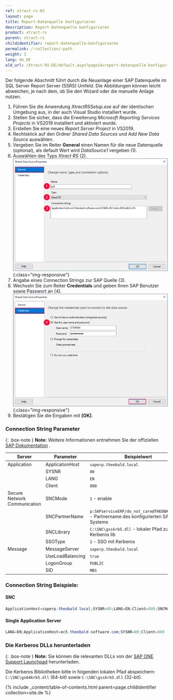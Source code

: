 ```yaml
---
ref: xtract-rs-03
layout: page
title: Report-Datenquelle konfigurieren
description: Report-Datenquelle konfigurieren
product: xtract-rs
parent: xtract-rs
childidentifier: report-datenquelle-konfigurieren
permalink: /:collection/:path
weight: 3
lang: de_DE
old_url: /Xtract-RS-DE/default.aspx?pageid=report-datenquelle-konfigurieren
---
```


Der folgende Abschnitt führt durch die Neuanlage einer SAP Datenquelle im SQL Server Report Server (SSRS) Umfeld. 
Die Abbildungen können leicht abweichen, je nach dem, ob Sie den Wizard oder die manuelle Anlage nutzen.

1. Führen Sie die Anwendung *XtractRSSetup.exe* auf der identischen Umgebung aus, in der auch Visual Studio installiert wurde.
2. Stellen Sie sicher, dass die Erweiterung *Microsoft Reporting Services Projects* in VS2019 installiert und aktiviert wurde.
3. Erstellen Sie eine neues *Report Server Project* in VS2019.
4. Rechtsklick auf den Ordner *Shared Data Sources* und *Add New Data Source* auswählen.
5. Vergeben Sie im Reiter **General** einen Namen für die neue Datenquelle (optional), als default Wert wird *DataSource1* vergeben (1).
6. Auswählen des Typs *Xtract RS* (2).
![Report-Data-Source-001](/img/content/Report-Data-Source-001.png){:class="img-responsive"}
7. Angabe eines Connection Strings zur SAP Quelle (3).
8. Wechseln Sie zum Reiter **Credentials** und geben Ihren SAP Benutzer sowie Passwort an (4).
![Report-Data-Source-002](/img/content/Report-Data-Source-002.png){:class="img-responsive"}
9. Bestätigen Sie die Eingaben mit **[OK]**.

### Connection String Parameter

{: .box-note }
**Note:** Weitere Informationen entnehmen Sie der offiziellen [SAP Dokumentation](https://help.sap.com/doc/saphelp_nwes72/7.2.3/de-DE/44/0ebf6c9b2b0d1ae10000000a114a6b/content.htm?no_cache=true) .

Server |Parameter | Beispielwert
------------ |------------ | -------------
 Application | ApplicationHost | `saperp.theobald.local`
<!----> | SYSNR | `00`
<!----> | LANG | `EN`
<!----> | Client | `800`
Secure Network Communication | SNCMode | `1` - enable
<!----> | SNCPartnerName | `p:SAPserviceERP/do_not_care@THEOBALD.LOCAL` - Partnername des konfigurierten SAP Systems
<!----> | SNCLibrary | `C:\SNC\gsskrb5.dll` - lokaler Pfad zur Kerberos lib
<!----> | SSOType | `2` - SSO mit Kerberos
Message | MessageServer | `saperp.theobald.local`
<!----> | UseLoadBalancing | `true`
<!---->  | LogonGroup | `PUBLIC`
<!----> | SID | `MBS`

### Connection String Beispiele: 
#### SNC

```csharp
ApplicationHost=saperp.theobald.local;SYSNR=00;LANG=EN;Client=800;SNCMode=1;SNCPartnerName=p:SAPserviceERP/do_not_care@THEOBALD.LOCAL;SNCLibrary="C:\SNC\gsskrb5.dll";SSOType=2
```

#### Single Application Server

```csharp
LANG=EN;ApplicationHost=ec5.theobald-software.com;SYSNR=00;Client=800
```

### Die Kerberos DLLs herunterladen

{: .box-note }
**Note:** Sie können die relevanten DLLs von der [SAP ONE Support Launchpad](https://launchpad.support.sap.com/#/notes/2115486) herunterladen. 

Die Kerberos Bibliotheken bitte in folgenden lokalen Pfad abspeichern: `C:\SNC\gx64krb5.dll` (64-bit) sowie `C:\SNC\gsskrb5.dll` (32-bit).

{% include _content/table-of-contents.html parent=page.childidentifier collection=site.de %}
